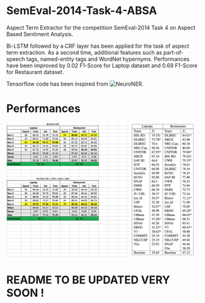 # SemEval-2014-Task-4-ABSA
Aspect Term Extractor for the competition SemEval-2014 Task 4 on Aspect Based Sentiment Analysis.

Bi-LSTM followed by a CRF layer has been applied for the task of aspect term extraction.
As a second time, additional features such as part-of-speech tags, named-entity tags and WordNet hypernyms. Performances have been improved by 0.02 F1-Score for Laptop dataset and 0.69 F1-Score for Restaurant dataset.

Tensorflow code has been inspired from ![NeuroNER](https://github.com/Franck-Dernoncourt/NeuroNER).

# Performances

![performances](https://github.com/Diego999/SemEval-2014-Task-4-ABSA/blob/master/performances.png)

# README TO BE UPDATED VERY SOON !
